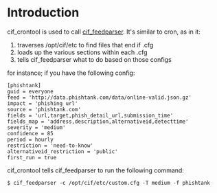 # Introduction #

cif\_crontool is used to call [cif\_feedparser](Tools_feedparser.md). It's similar to cron, as in it:

  1. traverses /opt/cif/etc to find files that end if .cfg
  1. loads up the various sections within each .cfg
  1. tells cif\_feedparser what to do based on those configs

for instance; if you have the following config:

```
[phishtank]
guid = everyone
feed = 'http://data.phishtank.com/data/online-valid.json.gz'
impact = 'phishing url'
source = 'phishtank.com'
fields = 'url,target,phish_detail_url,submission_time'
fields_map = 'address,description,alternativeid,detecttime'
severity = 'medium'
confidence = 85
period = hourly
restriction = 'need-to-know'
alternativeid_restriction = 'public'
first_run = true
```

cif\_crontool tells cif\_feedparser to run the following command:
```
$ cif_feedparser -c /opt/cif/etc/custom.cfg -T medium -f phishtank
```